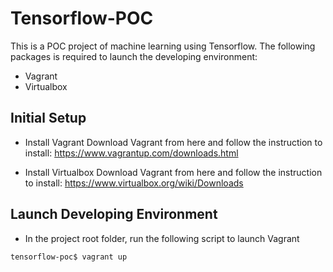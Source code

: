 # Tensorflow-POC
This is a POC project of machine learning using Tensorflow. The following packages is required to launch the developing environment:
- Vagrant
- Virtualbox

## Initial Setup
- Install Vagrant
  Download Vagrant from here and follow the instruction to install: https://www.vagrantup.com/downloads.html

- Install Virtualbox
  Download Vagrant from here and follow the instruction to install: https://www.virtualbox.org/wiki/Downloads

## Launch Developing Environment
- In the project root folder, run the following script to launch Vagrant
```
tensorflow-poc$ vagrant up
```
